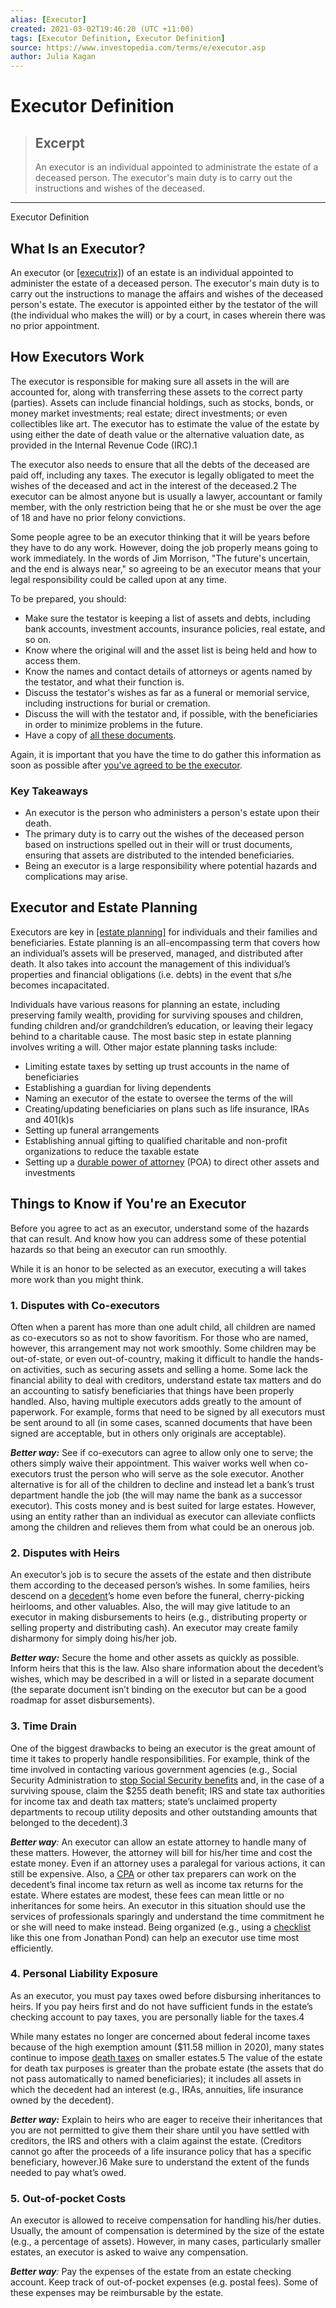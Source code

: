 ```yaml
---
alias: [Executor]
created: 2021-03-02T19:46:20 (UTC +11:00)
tags: [Executor Definition, Executor Definition]
source: https://www.investopedia.com/terms/e/executor.asp
author: Julia Kagan
---
```


# Executor Definition

> ## Excerpt
> An executor is an individual appointed to administrate the estate of a deceased person. The executor's main duty is to carry out the instructions and wishes of the deceased.

---

Executor Definition
## What Is an Executor?

An executor (or [[executrix]](https://www.investopedia.com/terms/e/executrix.asp)) of an estate is an individual appointed to administer the estate of a deceased person. The executor's main duty is to carry out the instructions to manage the affairs and wishes of the deceased person's estate. The executor is appointed either by the testator of the will (the individual who makes the will) or by a court, in cases wherein there was no prior appointment.

## How Executors Work

The executor is responsible for making sure all assets in the will are accounted for, along with transferring these assets to the correct party (parties). Assets can include financial holdings, such as stocks, bonds, or money market investments; real estate; direct investments; or even collectibles like art. The executor has to estimate the value of the estate by using either the date of death value or the alternative valuation date, as provided in the Internal Revenue Code (IRC).1

The executor also needs to ensure that all the debts of the deceased are paid off, including any taxes. The executor is legally obligated to meet the wishes of the deceased and act in the interest of the deceased.2 The executor can be almost anyone but is usually a lawyer, accountant or family member, with the only restriction being that he or she must be over the age of 18 and have no prior felony convictions.

Some people agree to be an executor thinking that it will be years before they have to do any work. However, doing the job properly means going to work immediately. In the words of Jim Morrison, "The future's uncertain, and the end is always near," so agreeing to be an executor means that your legal responsibility could be called upon at any time.

To be prepared, you should:

-   Make sure the testator is keeping a list of assets and debts, including bank accounts, investment accounts, insurance policies, real estate, and so on.
-   Know where the original will and the asset list is being held and how to access them.
-   Know the names and contact details of attorneys or agents named by the testator, and what their function is.
-   Discuss the testator's wishes as far as a funeral or memorial service, including instructions for burial or cremation.
-   Discuss the will with the testator and, if possible, with the beneficiaries in order to minimize problems in the future.
-   Have a copy of [all these documents](https://www.investopedia.com/articles/pf/07/estate_plan_checklist.asp).

Again, it is important that you have the time to do gather this information as soon as possible after [you've agreed to be the executor](https://www.investopedia.com/articles/retirement/11/executors-checklist-7-things-before-they-die.asp).

### Key Takeaways

-   An executor is the person who administers a person's estate upon their death.
-   The primary duty is to carry out the wishes of the deceased person based on instructions spelled out in their will or trust documents, ensuring that assets are distributed to the intended beneficiaries.
-   Being an executor is a large responsibility where potential hazards and complications may arise.

## Executor and Estate Planning

Executors are key in [[estate planning]](https://www.investopedia.com/terms/e/estateplanning.asp) for individuals and their families and beneficiaries. Estate planning is an all-encompassing term that covers how an individual’s assets will be preserved, managed, and distributed after death. It also takes into account the management of this individual’s properties and financial obligations (i.e. debts) in the event that s/he becomes incapacitated.

Individuals have various reasons for planning an estate, including preserving family wealth, providing for surviving spouses and children, funding children and/or grandchildren’s education, or leaving their legacy behind to a charitable cause. The most basic step in estate planning involves writing a will. Other major estate planning tasks include:

-   Limiting estate taxes by setting up trust accounts in the name of beneficiaries
-   Establishing a guardian for living dependents
-   Naming an executor of the estate to oversee the terms of the will
-   Creating/updating beneficiaries on plans such as life insurance, IRAs and 401(k)s
-   Setting up funeral arrangements
-   Establishing annual gifting to qualified charitable and non-profit organizations to reduce the taxable estate
-   Setting up a [durable power of attorney](https://www.investopedia.com/terms/p/powerofattorney.asp) (POA) to direct other assets and investments

## Things to Know if You're an Executor

Before you agree to act as an executor, understand some of the hazards that can result. And know how you can address some of these potential hazards so that being an executor can run smoothly.

While it is an honor to be selected as an executor, executing a will takes more work than you might think.

### 1. Disputes with Co-executors

Often when a parent has more than one adult child, all children are named as co-executors so as not to show favoritism. For those who are named, however, this arrangement may not work smoothly. Some children may be out-of-state, or even out-of-country, making it difficult to handle the hands-on activities, such as securing assets and selling a home. Some lack the financial ability to deal with creditors, understand estate tax matters and do an accounting to satisfy beneficiaries that things have been properly handled. Also, having multiple executors adds greatly to the amount of paperwork. For example, forms that need to be signed by all executors must be sent around to all (in some cases, scanned documents that have been signed are acceptable, but in others only originals are acceptable).

_**Better way:**_ See if co-executors can agree to allow only one to serve; the others simply waive their appointment. This waiver works well when co-executors trust the person who will serve as the sole executor. Another alternative is for all of the children to decline and instead let a bank’s trust department handle the job (the will may name the bank as a successor executor). This costs money and is best suited for large estates. However, using an entity rather than an individual as executor can alleviate conflicts among the children and relieves them from what could be an onerous job.

### 2. Disputes with Heirs

An executor’s job is to secure the assets of the estate and then distribute them according to the deceased person’s wishes. In some families, heirs descend on a [decedent](https://www.investopedia.com/terms/d/decedent.asp)’s home even before the funeral, cherry-picking heirlooms, and other valuables. Also, the will may give latitude to an executor in making disbursements to heirs (e.g., distributing property or selling property and distributing cash). An executor may create family disharmony for simply doing his/her job.

**_Better way:_** Secure the home and other assets as quickly as possible. Inform heirs that this is the law. Also share information about the decedent’s wishes, which may be described in a will or listed in a separate document (the separate document isn’t binding on the executor but can be a good roadmap for asset disbursements). 

### 3. Time Drain

One of the biggest drawbacks to being an executor is the great amount of time it takes to properly handle responsibilities. For example, think of the time involved in contacting various government agencies (e.g., Social Security Administration to [stop Social Security benefits](https://www.ssa.gov/pubs/EN-05-10008.pdf) and, in the case of a surviving spouse, claim the $255 death benefit; IRS and state tax authorities for income tax and death tax matters; state’s unclaimed property departments to recoup utility deposits and other outstanding amounts that belonged to the decedent).3

_**Better way**:_ An executor can allow an estate attorney to handle many of these matters. However, the attorney will bill for his/her time and cost the estate money. Even if an attorney uses a paralegal for various actions, it can still be expensive. Also, a [CPA](https://www.investopedia.com/terms/c/cpa.asp) or other tax preparers can work on the decedent’s final income tax return as well as income tax returns for the estate. Where estates are modest, these fees can mean little or no inheritances for some heirs. An executor in this situation should use the services of professionals sparingly and understand the time commitment he or she will need to make instead. Being organized (e.g., using a [checklist](http://www.jonathanpond.com/sites/jonathanpond.com/files/assets/R2%20EXECUTORSCHECKLIST.pdf) like this one from Jonathan Pond) can help an executor use time most efficiently.

### 4. Personal Liability Exposure

As an executor, you must pay taxes owed before disbursing inheritances to heirs. If you pay heirs first and do not have sufficient funds in the estate’s checking account to pay taxes, you are personally liable for the taxes.4

While many estates no longer are concerned about federal income taxes because of the high exemption amount ($11.58 million in 2020), many states continue to impose [death taxes](https://www.investopedia.com/terms/d/death-taxes.asp) on smaller estates.5 The value of the estate for death tax purposes is greater than the probate estate (the assets that do not pass automatically to named beneficiaries); it includes all assets in which the decedent had an interest (e.g., IRAs, annuities, life insurance owned by the decedent). 

_**Better way:**_ Explain to heirs who are eager to receive their inheritances that you are not permitted to give them their share until you have settled with creditors, the IRS and others with a claim against the estate. (Creditors cannot go after the proceeds of a life insurance policy that has a specific beneficiary, however.)6 Make sure to understand the extent of the funds needed to pay what’s owed. 

### 5. Out-of-pocket Costs

An executor is allowed to receive compensation for handling his/her duties. Usually, the amount of compensation is determined by the size of the estate (e.g., a percentage of assets). However, in many cases, particularly smaller estates, an executor is asked to waive any compensation.

_**Better way**:_ Pay the expenses of the estate from an estate checking account. Keep track of out-of-pocket expenses (e.g. postal fees). Some of these expenses may be reimbursable by the estate.
